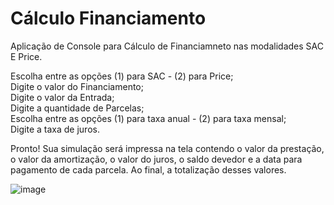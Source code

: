 # Cálculo Financiamento
Aplicação de Console para Cálculo de Financiamneto nas modalidades SAC E Price.

Escolha entre as opções (1) para SAC - (2) para Price;  
Digite o valor do Financiamento;  
Digite o valor da Entrada;  
Digite a quantidade de Parcelas;  
Escolha entre as opções (1) para taxa anual - (2) para taxa mensal;  
Digite a taxa de juros. 

Pronto! Sua simulação será impressa na tela contendo o valor da prestação, o valor da amortização, o valor do juros, o saldo devedor e a data para pagamento de cada parcela. Ao final, a totalização desses valores.

![image](https://user-images.githubusercontent.com/77005368/123486727-fa15f400-d5e2-11eb-9a76-6b1b58bbaa61.png)
